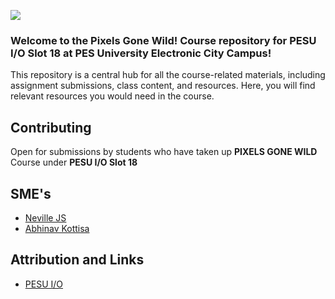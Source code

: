 <img src="https://i.imgur.com/4xnxidI.png"></img>

### Welcome to the Pixels Gone Wild! Course repository for PESU I/O Slot 18 at PES University Electronic City Campus!
This repository is a central hub for all the course-related materials, including assignment submissions, class content, and resources. Here, you will find relevant resources you would need in the course.

## Contributing

Open for submissions by students who have taken up **PIXELS GONE WILD** Course under **PESU I/O Slot 18**

## SME's

* [Neville JS](https://github.com/s3dman)
* [Abhinav Kottisa](https://github.com/x-groovy)

## Attribution and Links

* [PESU I/O](https://pesu.io/courses)
